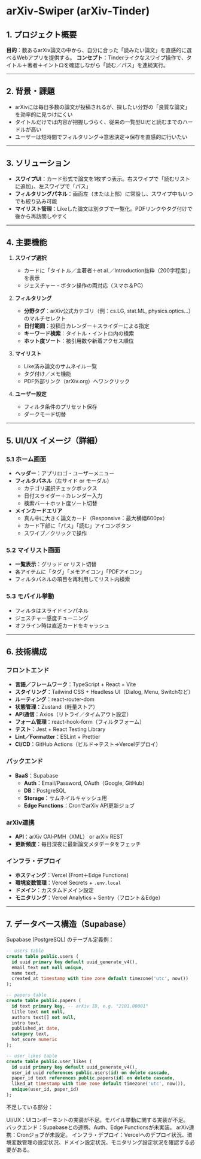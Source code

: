 # arXiv‑Swiper (arXiv‑Tinder)

## 1. プロジェクト概要

**目的**：数あるarXiv論文の中から、自分に合った「読みたい論文」を直感的に選べるWebアプリを提供する。
**コンセプト**：Tinderライクなスワイプ操作で、タイトル＋著者＋イントロを確認しながら「読む／パス」を連続実行。

---

## 2. 背景・課題

- arXivには毎日多数の論文が投稿されるが、探したい分野の「良質な論文」を効率的に見つけにくい
- タイトルだけでは内容が把握しづらく、従来の一覧型UIだと読むまでのハードルが高い
- ユーザーは短時間でフィルタリング→意思決定→保存を直感的に行いたい

---

## 3. ソリューション

- **スワイプUI**：カード形式で論文を1枚ずつ表示。右スワイプで「読むリストに追加」、左スワイプで「パス」
- **フィルタリングパネル**：画面左（または上部）に常設し、スワイプ中もいつでも絞り込み可能
- **マイリスト管理**：Likeした論文は別タブで一覧化。PDFリンクやタグ付けで後から再訪問しやすく

---

## 4. 主要機能

1. **スワイプ選択**  
   - カードに「タイトル／主著者＋et al.／Introduction抜粋（200字程度）」を表示  
   - ジェスチャー・ボタン操作の両対応（スマホ＆PC）

2. **フィルタリング**  
   - **分野タグ**：arXiv公式カテゴリ（例：cs.LG, stat.ML, physics.optics…）のマルチセレクト  
   - **日付範囲**：投稿日カレンダー＋スライダーによる指定  
   - **キーワード検索**：タイトル・イントロ内の検索  
   - **ホット度ソート**：被引用数や新着アクセス順位

3. **マイリスト**  
   - Like済み論文のサムネイル一覧  
   - タグ付け／メモ機能  
   - PDF外部リンク（arXiv.org）へワンクリック

4. **ユーザー設定**  
   - フィルタ条件のプリセット保存  
   - ダークモード切替

---

## 5. UI/UX イメージ（詳細）

### 5.1 ホーム画面

- **ヘッダー**：アプリロゴ・ユーザーメニュー
- **フィルタパネル**（左サイド or モーダル）  
  - カテゴリ選択チェックボックス  
  - 日付スライダー＋カレンダー入力  
  - 検索バー＋ホット度ソート切替
- **メインカードエリア**  
  - 真ん中に大きく論文カード（Responsive：最大横幅600px）  
  - カード下部に「パス」「読む」アイコンボタン  
  - スワイプ／クリックで操作

### 5.2 マイリスト画面

- **一覧表示**：グリッド or リスト切替
- 各アイテムに「タグ」「メモアイコン」「PDFアイコン」
- フィルタパネルの項目を再利用してリスト内検索

### 5.3 モバイル挙動

- フィルタはスライドインパネル
- ジェスチャー感度チューニング
- オフライン時は直近カードをキャッシュ

---

## 6. 技術構成

### フロントエンド

- **言語／フレームワーク**：TypeScript + React + Vite
- **スタイリング**：Tailwind CSS + Headless UI（Dialog, Menu, Switchなど）
- **ルーティング**：react-router-dom
- **状態管理**：Zustand（軽量ストア）
- **API通信**：Axios（リトライ／タイムアウト設定）
- **フォーム管理**：react-hook-form（フィルタフォーム）
- **テスト**：Jest + React Testing Library
- **Lint／Formatter**：ESLint + Prettier
- **CI/CD**：GitHub Actions（ビルド→テスト→Vercelデプロイ）

### バックエンド

- **BaaS**：Supabase
  - **Auth**：Email/Password, OAuth（Google, GitHub）
  - **DB**：PostgreSQL
  - **Storage**：サムネイルキャッシュ用
  - **Edge Functions**：CronでarXiv API更新ジョブ

### arXiv連携

- **API**：arXiv OAI‑PMH（XML） or arXiv REST
- **更新頻度**：毎日深夜に最新論文メタデータをフェッチ

### インフラ・デプロイ

- **ホスティング**：Vercel (Front＋Edge Functions)
- **環境変数管理**：Vercel Secrets + `.env.local`
- **ドメイン**：カスタムドメイン設定
- **モニタリング**：Vercel Analytics + Sentry（フロント＆Edge）

---

## 7. データベース構造（Supabase）
Supabase (PostgreSQL) のテーブル定義例：

```sql
-- users table
create table public.users (
  id uuid primary key default uuid_generate_v4(),
  email text not null unique,
  name text,
  created_at timestamp with time zone default timezone('utc', now())
);

-- papers table
create table public.papers (
  id text primary key, -- arXiv ID, e.g. "2101.00001"
  title text not null,
  authors text[] not null,
  intro text,
  published_at date,
  category text,
  hot_score numeric
);

-- user_likes table
create table public.user_likes (
  id uuid primary key default uuid_generate_v4(),
  user_id uuid references public.users(id) on delete cascade,
  paper_id text references public.papers(id) on delete cascade,
  liked_at timestamp with time zone default timezone('utc', now()),
  unique(user_id, paper_id)
);
```


不足している部分：

UI/UX：UIコンポーネントの実装が不足。モバイル挙動に関する実装が不足。
バックエンド：Supabaseとの連携、Auth、Edge Functionsが未実装。
arXiv連携：Cronジョブが未設定。
インフラ・デプロイ：Vercelへのデプロイ状況、環境変数管理の設定状況、ドメイン設定状況、モニタリング設定状況を確認する必要がある。